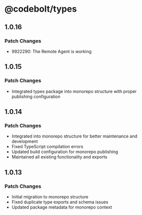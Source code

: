 # @codebolt/types

## 1.0.16

### Patch Changes

- 9922290: The Remote Agent is working

## 1.0.15

### Patch Changes

- Integrated types package into monorepo structure with proper publishing configuration

## 1.0.14

### Patch Changes

- Integrated into monorepo structure for better maintenance and development
- Fixed TypeScript compilation errors
- Updated build configuration for monorepo publishing
- Maintained all existing functionality and exports

## 1.0.13

### Patch Changes

- Initial migration to monorepo structure
- Fixed duplicate type exports and schema issues
- Updated package metadata for monorepo context
